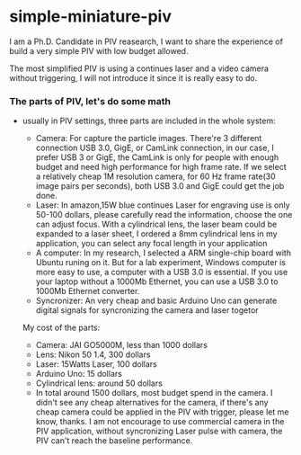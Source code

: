 # simple-miniature-piv

I am a Ph.D. Candidate in PIV reasearch, I want to share the experience of build a very simple PIV with low budget allowed. 

The most simplified PIV is using a continues laser and a video camera without triggering, I will not introduce it since it is really easy to do.


### The parts of PIV, let's do some math
* usually in PIV settings, three parts are included in the whole system:
  * Camera: For capture the particle images. 
  There're 3 different connection  USB 3.0, GigE, or CamLink connection, in our case, I prefer USB 3 or GigE, the CamLink is only for people with enough budget and need high performance for high frame rate. If we select a relatively cheap 1M resolution camera, for 60 Hz frame rate(30 image pairs per seconds), both USB 3.0 and GigE could get the job done. 
  * Laser: In amazon,15W blue continues Laser for engraving use is only 50-100 dollars, please carefully read the information, choose the one can adjust focus. With a cylindrical lens, the laser beam could be expanded to a laser sheet, I ordered a 8mm cylindrical lens in my application, you can select any focal length in your application
  * A computer: In my research, I selected a ARM single-chip board with Ubuntu runing on it. But for a lab experiment, Windows computer is more easy to use, a computer with a USB 3.0 is essential. If you use your laptop without a 1000Mb Ethernet, you can use a USB 3.0 to 1000Mb Ethernet converter. 
  * Syncronizer: An very cheap and basic Arduino Uno can generate digital signals for syncronizing the camera and laser togetor

  My cost of the parts:
  * Camera: JAI GO5000M, less than 1000 dollars
  * Lens: Nikon 50 1.4, 300 dollars
  * Laser:  15Watts Laser, 100 dollars
  * Arduino Uno: 15 dollars
  * Cylindrical lens: around 50 dollars 
  * In total around 1500 dollars, most budget spend in the camera. I didn't see any cheap alternatives for the camera, if there's any cheap camera could be applied in the PIV with trigger, please let me know, thanks. I am not encourage to use commercial camera in the PIV application, without syncronizing Laser pulse with camera, the PIV can't reach the baseline performance. 
  
  

### 
  
